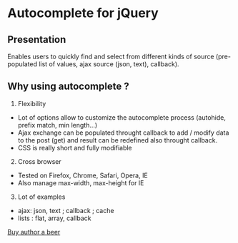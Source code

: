 Autocomplete for jQuery
=======================

Presentation
------------

Enables users to quickly find and select from different kinds of source (pre-populated list of values, ajax source (json, text), callback).  

Why using autocomplete ?
------------------------

1. Flexibility 

- Lot of options allow to customize the autocomplete process (autohide, prefix match, min length...)
- Ajax exchange can be populated throught callback to add / modify data to the post (get) and result can be redefined also throught callback.
- CSS is really short and fully modifiable

2. Cross browser
- Tested on Firefox, Chrome, Safari, Opera, IE
- Also manage max-width, max-height for IE

3. Lot of examples 
 - ajax: json, text ; callback ; cache 
 - lists : flat, array, callback
 

 [Buy author a beer](https://www.paypal.com/cgi-bin/webscr?cmd=_s-xclick&hosted_button_id=WCUX27CFV79S2)
